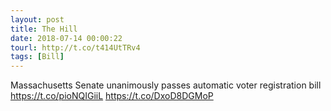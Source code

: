 ```yaml
---
layout: post
title: The Hill
date: 2018-07-14 00:00:22
tourl: http://t.co/t414UtTRv4
tags: [Bill]
---
```

Massachusetts Senate unanimously passes automatic voter registration bill https://t.co/pioNQIGiiL https://t.co/DxoD8DGMoP